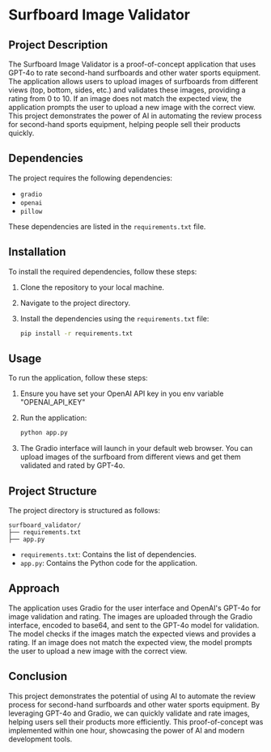 # Surfboard Image Validator

## Project Description

The Surfboard Image Validator is a proof-of-concept application that uses GPT-4o to rate second-hand surfboards and other water sports equipment. The application allows users to upload images of surfboards from different views (top, bottom, sides, etc.) and validates these images, providing a rating from 0 to 10. If an image does not match the expected view, the application prompts the user to upload a new image with the correct view. This project demonstrates the power of AI in automating the review process for second-hand sports equipment, helping people sell their products quickly.

## Dependencies

The project requires the following dependencies:

- `gradio`
- `openai`
- `pillow`

These dependencies are listed in the `requirements.txt` file.

## Installation

To install the required dependencies, follow these steps:

1. Clone the repository to your local machine.
2. Navigate to the project directory.
3. Install the dependencies using the `requirements.txt` file:

   ```bash
   pip install -r requirements.txt
   ```

## Usage

To run the application, follow these steps:

1. Ensure you have set your OpenAI API key in you env variable "OPENAI_API_KEY"

2. Run the application:

   ```bash
   python app.py
   ```

3. The Gradio interface will launch in your default web browser. You can upload images of the surfboard from different views and get them validated and rated by GPT-4o.

## Project Structure

The project directory is structured as follows:

```
surfboard_validator/
├── requirements.txt
├── app.py
```

- `requirements.txt`: Contains the list of dependencies.
- `app.py`: Contains the Python code for the application.

## Approach

The application uses Gradio for the user interface and OpenAI's GPT-4o for image validation and rating. The images are uploaded through the Gradio interface, encoded to base64, and sent to the GPT-4o model for validation. The model checks if the images match the expected views and provides a rating. If an image does not match the expected view, the model prompts the user to upload a new image with the correct view.



## Conclusion

This project demonstrates the potential of using AI to automate the review process for second-hand surfboards and other water sports equipment. By leveraging GPT-4o and Gradio, we can quickly validate and rate images, helping users sell their products more efficiently. This proof-of-concept was implemented within one hour, showcasing the power of AI and modern development tools.